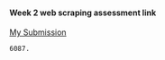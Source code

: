 #### Week 2 web scraping assessment link
[My Submission](https://colab.research.google.com/drive/12e-R3p_t7VGA2mU6c4-8aofDyLa9Melh#scrollTo=KlH2gGzd29tP)

    6087.
####
